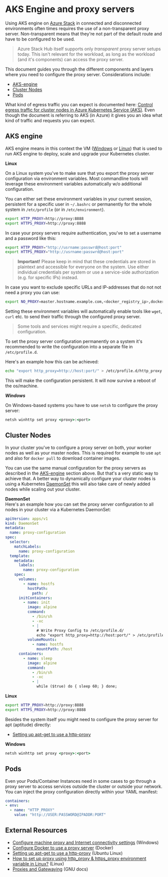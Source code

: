 # AKS Engine and proxy servers

Using AKS engine on [Azure Stack](azure-stack.md) in connected and disconnected environments often times requires the use of a non-transparent proxy server. Non-transparent means that they're not part of the default route and have to be configured to be used.

> Azure Stack Hub itself supports only _transparent_ proxy server setups today. This isn't relevant for the workload, as long as the workload (and it's components) can access the proxy server.

This document guides you through the different components and layers where you need to configure the proxy server. Considerations include:

- [AKS-engine](#aks-engine)
- [Cluster Nodes](#cluster-nodes)
- [Pods](#pods)

What kind of egress traffic you can expect is documented here: [Control egress traffic for cluster nodes in Azure Kubernetes Service (AKS)](https://docs.microsoft.com/en-us/azure/aks/limit-egress-traffic). Even though the document is referring to AKS (in Azure) it gives you an idea what kind of traffic and requests you can expect.

## AKS engine

AKS engine means in this context the VM ([Windows](https://docs.microsoft.com/azure-stack/user/azure-stack-kubernetes-aks-engine-deploy-windows) or [Linux](https://docs.microsoft.com/azure-stack/user/azure-stack-kubernetes-aks-engine-deploy-linux)) that is used to run AKS engine to deploy, scale and upgrade your Kubernetes cluster.

**Linux**

On a Linux system you've to make sure that you export the proxy server configuration via environment variables. Most commandline tools will leverage these environment variables automatically w/o additional configuration.

You can either set these environment variables in your current session, persistent for a specific user in `~/.bashrc` or permanently for the whole system in `/etc/profile` (or in `/etc/environment`).

```bash
export HTTP_PROXY=http://proxy:8888
export HTTPS_PROXY=http://proxy:8888
```

In case your proxy servers require authentication, you've to set a username and a password like this:

```bash
export HTTP_PROXY="http://usrname:passwrd@host:port"
export HTTPS_PROXY="http://usrname:passwrd@host:port"
```

> **Important!** Please keep in mind that these credentials are stored in plaintext and accessible for everyone on the system. Use either individual credentials per system or use a service-side authorization (e.g. for specific IPs) instead.

In case you want to exclude specific URLs and IP-addresses that do not not need a proxy you can use:

```bash
export NO_PROXY=master.hostname.example.com,<docker_registry_ip>,docker-registry.default.svc.cluster.local
```

Setting these environment variables will automatically enable tools like `wget`, `curl` etc. to send their traffic through the configured proxy server. 

> Some tools and services might require a specific, dedicated configuration.

To set the proxy server configuration permanently on a system it's recommended to write the configuration into a separate file in `/etc/profile.d`.

Here's an example how this can be achieved:

```bash
echo "export http_proxy=http://host:port/" > /etc/profile.d/http_proxy.sh
```

This will make the configuration persistent. It will now survive a reboot of the os/machine.

***Windows***

On Windows-based systems you have to use `netsh` to configure the proxy server:

```cmd
netsh winhttp set proxy <proxy>:<port>
```

## Cluster Nodes

In your cluster you've to configure a proxy server on both, your worker nodes as well as your master nodes. This is required for example to use `apt` and also for `docker pull` to download container images.

You can use the same manual configuration for the proxy servers as described in the [AKS-engine](#aks-engine) section above. But that's a very static way to achieve that. A better way to dynamically configure your cluster nodes is using a Kubernetes [DaemonSet](https://kubernetes.io/docs/concepts/workloads/controllers/daemonset/) this will also take care of newly added nodes while scaling out your cluster.

**DaemonSet**  
Here's an example how you can set the proxy server configuration to all nodes in your cluster via a Kubernetes DaemonSet:

```YAML
apiVersion: apps/v1
kind: DaemonSet
metadata:
  name: proxy-configuration
spec:
  selector:
    matchLabels:
      name: proxy-configuration
  template:
    metadata:
      labels:
        name: proxy-configuration
    spec:
      volumes:
        - name: hostfs
          hostPath:
            path: /
      initContainers:
        - name: init
          image: alpine
          command:
            - /bin/sh
            - -xc
            - |
              # Write Proxy Config to /etc/profile.d/
              echo "export http_proxy=http://host:port/" > /etc/profile.d/http_proxy.sh
          volumeMounts:
            - name: hostfs
              mountPath: /host
      containers:
        - name: sleep
          image: alpine
          command:
            - /bin/sh
            - -xc
            - |
              while ($true) do { sleep 60; } done;
```

**Linux**

```bash
export HTTP_PROXY=http://proxy:8888
export HTTPS_PROXY=http://proxy:8888
```

Besides the system itself you might need to configure the proxy server for apt (aptitude) directly:

- [Setting up apt-get to use a http-proxy](https://help.ubuntu.com/community/AptGet/Howto#Setting_up_apt-get_to_use_a_http-proxy)

**Windows**

```cmd
netsh winhttp set proxy <proxy>:<port>
```

## Pods

Even your Pods/Container Instances need in some cases to go through a proxy server to access services outside the cluster or outside your network. You can inject the proxy configuration directly within your YAML manifest:

```YAML
containers:
- env:
  - name: "HTTP_PROXY"
    value: "http://USER:PASSWORD@IPADDR:PORT"
```

## External Resources

- [Configure machine proxy and Internet connectivity settings](https://docs.microsoft.com/en-us/windows/security/threat-protection/microsoft-defender-atp/configure-proxy-internet) (Windows)
- [Configure Docker to use a proxy server](https://docs.docker.com/network/proxy/) (Docker)
- [Setting up apt-get to use a http-proxy](https://help.ubuntu.com/community/AptGet/Howto#Setting_up_apt-get_to_use_a_http-proxy) (Ubuntu Linux)
- [How to set up proxy using http_proxy & https_proxy environment variable in Linux?](https://www.golinuxcloud.com/set-up-proxy-http-proxy-environment-variable/) (Linux)
- [Proxies and Gatewaying](https://www.gnu.org/software/emacs/manual/html_node/url/Proxies.html) (GNU docs)

